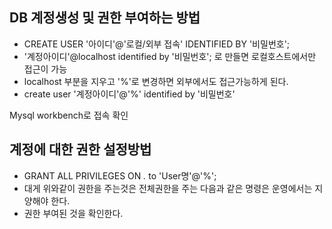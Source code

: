 ## DB 계정생성 및 권한 부여하는 방법
- CREATE USER '아이디'@'로컬/외부 접속' IDENTIFIED BY '비밀번호';
- '계정아이디'@localhost identified by '비밀번호'; 로 만들면 로컬호스트에서만 접근이 가능
- localhost 부분을 지우고 '%'로 변경하면 외부에서도 접근가능하게 된다.
- create user '계정아이디'@'%' identified by '비밀번호'


Mysql workbench로 접속 확인

## 계정에 대한 권한 설정방법
- GRANT ALL PRIVILEGES ON *.* to 'User명'@'%';
- 대게 위와같이 권한을 주는것은 전체권한을 주는 다음과 같은 명령은 운영에서는 지양해야 한다.
- 권한 부여된 것을 확인한다.
